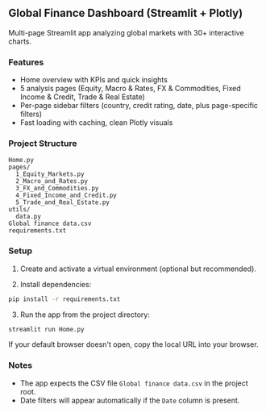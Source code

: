 ## Global Finance Dashboard (Streamlit + Plotly)

Multi-page Streamlit app analyzing global markets with 30+ interactive charts.

### Features
- Home overview with KPIs and quick insights
- 5 analysis pages (Equity, Macro & Rates, FX & Commodities, Fixed Income & Credit, Trade & Real Estate)
- Per-page sidebar filters (country, credit rating, date, plus page-specific filters)
- Fast loading with caching, clean Plotly visuals

### Project Structure
```
Home.py
pages/
  1_Equity_Markets.py
  2_Macro_and_Rates.py
  3_FX_and_Commodities.py
  4_Fixed_Income_and_Credit.py
  5_Trade_and_Real_Estate.py
utils/
  data.py
Global finance data.csv
requirements.txt
```

### Setup
1) Create and activate a virtual environment (optional but recommended).

2) Install dependencies:
```bash
pip install -r requirements.txt
```

3) Run the app from the project directory:
```bash
streamlit run Home.py
```

If your default browser doesn't open, copy the local URL into your browser.

### Notes
- The app expects the CSV file `Global finance data.csv` in the project root.
- Date filters will appear automatically if the `Date` column is present.



